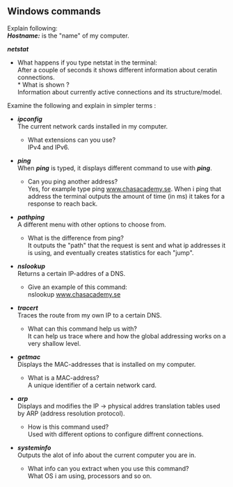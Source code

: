 ## Windows commands
Explain following:   
***Hostname:*** is the "name" of my computer.

***netstat***
* What happens if you type netstat in the terminal:   
    After a couple of seconds it shows different information about ceratin connections.  
        * What is shown ?    
        Information about currently active connections and its structure/model.  

Examine the following and explain in simpler terms : 
* ***ipconfig***  
    The current network cards installed in my computer.
    * What extensions can you use?  
        IPv4 and IPv6.

* ***ping***  
    When ***ping*** is typed, it displays different command to use with ***ping***.
    * Can you ping another address?  
       Yes, for example type ping www.chasacademy.se. When i ping that address the terminal outputs the amount of time (in ms) it takes for a response to reach back.  
    
* ***pathping***  
    A different menu with other options to choose from.
    * What is the difference from ping?  
        It outputs the "path" that the request is sent and what ip addresses it is using, and eventually creates statistics for each "jump".

* ***nslookup***  
    Returns a certain IP-addres of a DNS.
    * Give an example of this command:   
        nslookup www.chasacademy.se
        
* ***tracert***  
    Traces the route from my own IP to a certain DNS.
    * What can this command help us with?   
        It can help us trace where and how the global addressing works on a very shallow level.

* ***getmac***  
    Displays the MAC-addresses that is installed on my computer.
    * What is a MAC-address?  
        A unique identifier of a certain network card.

* ***arp***   
    Displays and modifies the IP -> physical addres translation tables used by ARP (address resolution protocol).
    * How is this command used?    
        Used with different options to configure diffrent connections.

*  ***systeminfo***  
    Outputs the alot of info about the current computer you are in.
    * What info can you extract when you use this command?  
        What OS i am using, processors and so on.
